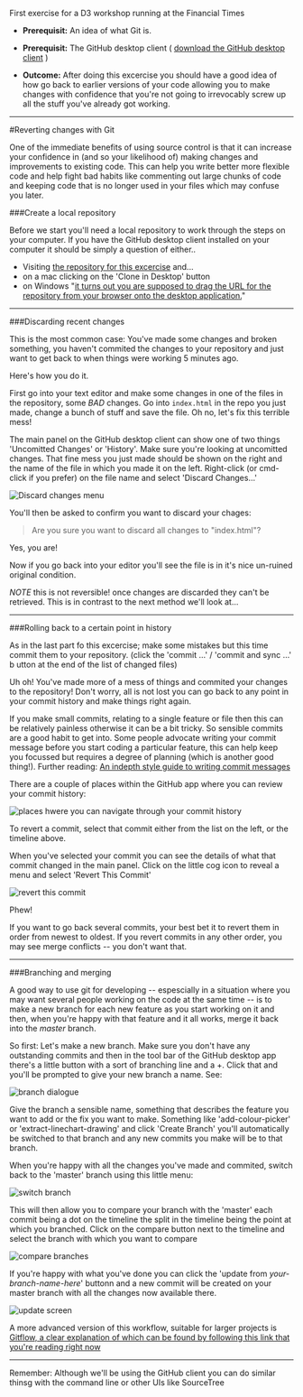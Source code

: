 First exercise for a D3 workshop running at the Financial Times

 * __Prerequisit:__ An idea of what Git is.
 * __Prerequisit:__ The GitHub desktop client ( [download the GitHub desktop client](https://desktop.github.com/) )

 * __Outcome:__ After doing this excercise you should have a good idea of how go back to earlier versions of your code allowing you to make changes with confidence that you're not going to irrevocably screw up all the stuff you've already got working.
 
---
#Reverting changes with Git

One of the immediate benefits of using source control is that it can increase your confidence in (and so your likelihood of) making changes and improvements to existing code. This can help you write better more flexible code and help fight bad habits like commenting out large chunks of code and keeping code that is no longer used in your files which may confuse you later.

###Create a local repository

Before we start you'll need a local repository to work through the steps on your computer. If you have the GitHub desktop client installed on your computer it should be simply a question of either..

 * Visiting [the repository for this excercise](https://github.com/tomgp/FT-workshop-EX1) and...
 * on a  mac clicking on the 'Clone in Desktop' button 
 * on Windows "[it turns out you are supposed to drag the URL for the repository from your browser onto the desktop application.](http://joe.blog.freemansoft.com/2014/04/github-clone-to-desktop-with-windows.html)"

---

###Discarding recent changes

This is the most common case: You've made some changes and broken something, you haven't commited the changes to your repository and just want to get back to when things were working 5 minutes ago.

Here's how you do it.

First go into your text editor and make some changes in one of the files in the repository, some *BAD* changes. Go into `index.html` in the repo you just made, change a bunch of stuff and save the file. Oh no, let's fix this terrible mess!

The main panel on the GitHub desktop client can show one of two things 'Uncomitted Changes' or 'History'. Make sure you're looking at uncomitted changes. That fine mess you just made should be shown on the right and the name of the file in which you made it on the left. Right-click (or cmd-click if you prefer) on the file name and select 'Discard Changes...'

![Discard changes menu](discard-changes.png)

You'll then be asked to confirm you want to discard your chages:

> Are you sure you want to discard all changes to "index.html"?

Yes, you are!

Now if you go back into your editor you'll see the file is in it's nice un-ruined original condition.

_NOTE_ this is not reversible! once changes are discarded they can't be retrieved. This is in contrast to the next method we'll look at...

---

###Rolling back to a certain point in history

As in the last part fo this excercise; make some mistakes but this time commit them to your repository. (click the 'commit ...' / 'commit and sync ...' b utton at the end of the list of changed files)

Uh oh! You've made more of a mess of things and commited your changes to the repository! Don't worry, all is not lost you can go back to any point in your commit history and make things right again.

If you make small commits, relating to a single feature or file then this can be relatively painless otherwise it can be a bit tricky. So sensible commits are a good habit to get into. Some people advocate writing your commit message before you start coding a particular feature, this can help keep you focussed but requires a degree of planning (which is another good thing!). Further reading: [An indepth style guide to writing commit messages](http://chris.beams.io/posts/git-commit/)

There are a couple of places within the GitHub app where you can review your commit history:

![places hwere you can navigate through your commit history](commit-history.png)

To revert a commit, select that commit either from the list on the left, or the timeline above.

When you've selected your commit you can see the details of what that commit changed in the main panel. Click on the little cog icon to reveal a menu and select 'Revert This Commit'

![revert this commit](revert-menu.png)

Phew!

If you want to go back several commits, your best bet it to revert them in order from newest to oldest. If you revert commits in any other order, you may see merge conflicts -- you don't want that.

---

###Branching and merging

A good way to use git for developing -- espescially in a situation where you may want several people working on the code at the same time -- is to make a new branch for each new feature as you start working on it and then, when you're happy with that feature and it all works, merge it back into the *master* branch.

So first: Let's make a new branch. Make sure you don't have any outstanding commits and then in the tool bar of the GitHub desktop app there's a little button with a sort of branching line and a +. Click that and you'll be prompted to give your new branch a name. See:

![branch dialogue](branch-dialogue.png)

Give the branch a sensible name, something that describes the feature you want to add or the fix you want to make. Something like 'add-colour-picker' or 'extract-linechart-drawing' and click 'Create Branch' you'll automatically be switched to that branch and any new commits you make will be to that branch. 

When you're happy with all the changes you've made and commited, switch back to the 'master' branch using this little menu:

![switch branch](switch-branch.png)

This will then allow you to compare your branch with the 'master' each commit being a dot on the timeline the split in the timeline being the point at which you branched. Click on the compare button next to the timeline and select the branch with which you want to  compare

![compare branches](compare.png)

If you're happy with what you've done you can click the 'update from *your-branch-name-here*' buttonn and a new commit will be created on your master branch with all the changes now available there.

![update screen](update.png)

A more advanced version of this workflow, suitable for larger projects is [Gitflow, a clear explanation of which can be found by following this link that you're reading right now](https://www.atlassian.com/git/tutorials/comparing-workflows/gitflow-workflow/)

---
Remember: Although we'll be using the GitHub client you can do similar thinsg with the command line or other UIs like SourceTree